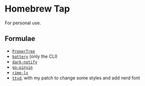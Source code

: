 # Homebrew Tap

For personal use.

## Formulae

- [`ProperTree`](https://github.com/corpnewt/ProperTree)
- [`battery`](https://github.com/actuallymentor/battery) (only the CLI)
- [`dark-notify`](https://github.com/cormacrelf/dark-notify)
- [`go-pinyin`](https://github.com/twio142/go-pinyin)
- [`rime-ls`](https://github.com/wlh320/rime-ls)
- [`ttyd`](https://github.com/tsl0922/ttyd), with my patch to change some styles and add nerd font
